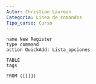 ```yaml
---
Autor: Christian Laurean
Categoria: Linea de comandos
Tipo_curso: Curso
---
```

```button
name New Register
type command
action QuickAdd: Lista_opciones
```

```dataview
TABLE 
tags

FROM ([[]])
```
